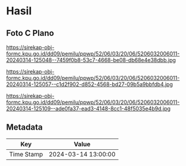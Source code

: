 # Hasil

## Foto C Plano

https://sirekap-obj-formc.kpu.go.id/dd09/pemilu/ppwp/52/06/03/20/06/5206032006011-20240314-125048--7459f0b8-53c7-4668-be08-db68e4e38dbb.jpg

https://sirekap-obj-formc.kpu.go.id/dd09/pemilu/ppwp/52/06/03/20/06/5206032006011-20240314-125057--c1d2f902-d852-4568-bd27-09b5a9bbfdb4.jpg

https://sirekap-obj-formc.kpu.go.id/dd09/pemilu/ppwp/52/06/03/20/06/5206032006011-20240314-125109--ade0fa37-ead3-4148-8cc1-48f5035e4b9d.jpg


## Metadata

| Key        | Value               |
| ---------- | ------------------- |
| Time Stamp | 2024-03-14 13:00:00 |



